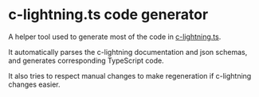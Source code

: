 # c-lightning.ts code generator

A helper tool used to generate most of the code in [c-lightning.ts](https://github.com/runcitadel/c-lightning.ts).

It automatically parses the c-lightning documentation and json schemas, and generates corresponding TypeScript code.

It also tries to respect manual changes to make regeneration if c-lightning changes easier.
